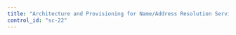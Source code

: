 ```yaml
---
title: "Architecture and Provisioning for Name/Address Resolution Service"
control_id: "sc-22"
---
```

